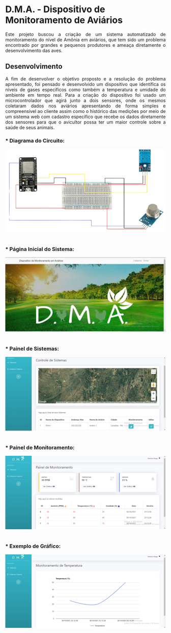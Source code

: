 # D.M.A. - Dispositivo de Monitoramento de Aviários

<p style="text-align: justify;">Este projeto buscou a criação de um sistema automatizado de monitoramento do nível de Amônia em aviários, que tem sido um problema encontrado por grandes e pequenos produtores e ameaça diretamente o desenvolvimento das aves.</p>

## Desenvolvimento
<p style="text-align: justify;">A fim de desenvolver o objetivo proposto e a resolução do problema apresentado, foi pensado e desenvolvido um dispositivo que identifica os níveis de gases específicos como também a temperatura e umidade do ambiente em tempo real. Para a criação do dispositivo foi usado um microcontrolador que agirá junto a dois sensores, onde os mesmos coletaram dados nos aviários apresentando de forma simples e compreensível ao cliente assim como o histórico das medições por meio de um sistema web com cadastro específico que recebe os dados diretamente dos sensores para que o avicultor possa ter um maior controle sobre a saúde de seus animais.</p>

### * __Diagrama do Circuito:__

<div style="display: inline_block">
    <img style="text-align: center;" src="https://github.com/emersonviniciusbraga/DMA/blob/main/hardware/diagrama1.png" alt="Diagrama do circuito.">
</div><br>

### * __Página Inicial do Sistema:__

<div style="display: inline_block">
    <img style="text-align: center;" src="https://github.com/emersonviniciusbraga/DMA/blob/main/Estilo%20Index/img/index1.PNG">
</div><br>

### * __Painel de Sistemas:__ 

<div style="display: inline_block">
    <img style="text-align: center;" src="https://github.com/emersonviniciusbraga/DMA/blob/main/estilo%20painel/img/painel_sistemas.PNG">
</div><br>

### * __Painel de Monitoramento:__ 

<div style="display: inline_block">
    <img style="text-align: center;" src="https://github.com/emersonviniciusbraga/DMA/blob/main/estilo%20painel/img/painel_monitoramento.PNG">
</div><br>

###  * __Exemplo de Gráfico:__ 

<div style="display: inline_block">
    <img style="text-align: center;" src="https://github.com/emersonviniciusbraga/DMA/blob/main/estilo%20painel/img/grafico_temperatura.PNG">
</div><br>